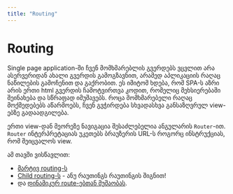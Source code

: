```yaml
---
title: "Routing"
---
```


# Routing

Single page application-ში ჩვენ მომხმარებლის გვერდებს ვცვლით არა ასერვერიდან
ახალი გვერდის გამოგზავნით, არამედ აპლიკაციის რაღაც ნაწილების გამოჩენით და გაქრობით.
ეს იმიტომ ხდება, რომ SPA-ს აზრი არის ერთი html გვერდის ჩამოტვირთვა კოდით,
რომელიც მეხსიერებაში შეინახება და სწრაფად იმუშავებს. როცა მომხმარებელი რაღაც
მოქმედებებს აწარმოებს, ჩვენ გვჭირდება სხვადასხვა განსაზღვრულ view-ებზე გადაადგილება.

ერთი view-დან მეორეზე ნავიგაცია შესაძლებელია ანგულარის `Router`-ით.
`Router` ინტერპრეტაციას უკეთებს ბრაუზერის URL-ს როგორც ინსტრუქციას, რომ
შეიცვალოს view.

ამ თავში ვისწავლით:

- [მარტივ routing-ს](./basic-routing.html)
- [Child routing-ს](./child-routing.html) - ანუ რაუთინგს რაუთინგის შიგნით!
- და [დინამიკურ route-ებთან მუშაობას](./dynamic-routes/).
